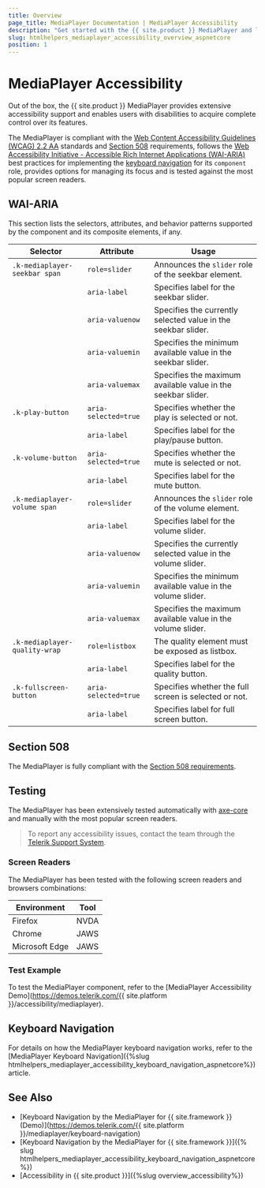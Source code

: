 ```yaml
---
title: Overview
page_title: MediaPlayer Documentation | MediaPlayer Accessibility
description: "Get started with the {{ site.product }} MediaPlayer and learn about its accessibility support for WAI-ARIA, Section 508, and WCAG 2.2."
slug: htmlhelpers_mediaplayer_accessibility_overview_aspnetcore
position: 1
---
```


# MediaPlayer Accessibility

Out of the box, the {{ site.product }} MediaPlayer provides extensive accessibility support and enables users with disabilities to acquire complete control over its features.

The MediaPlayer is compliant with the [Web Content Accessibility Guidelines (WCAG) 2.2 AA](https://www.w3.org/TR/WCAG22/) standards and [Section 508](https://www.section508.gov/) requirements, follows the [Web Accessibility Initiative - Accessible Rich Internet Applications (WAI-ARIA)](https://www.w3.org/WAI/ARIA/apg/) best practices for implementing the [keyboard navigation](#keyboard-navigation) for its `component` role, provides options for managing its focus and is tested against the most popular screen readers.

## WAI-ARIA

This section lists the selectors, attributes, and behavior patterns supported by the component and its composite elements, if any.

| Selector | Attribute | Usage |
| -------- | --------- | ----- |
| `.k-mediaplayer-seekbar span` | `role=slider` | Announces the `slider` role of the seekbar element. |
|  | `aria-label` | Specifies label for the seekbar slider. |
|  | `aria-valuenow` | Specifies the currently selected value in the seekbar slider. |
|  | `aria-valuemin` | Specifies the minimum available value in the seekbar slider. |
|  | `aria-valuemax` | Specifies the maximum available value in the seekbar slider. |
| `.k-play-button` | `aria-selected=true` | Specifies whether the play is selected or not. |
|  | `aria-label` | Specifies label for the play/pause button. |
| `.k-volume-button` | `aria-selected=true` | Specifies whether the mute is selected or not. |
|  | `aria-label` | Specifies label for the mute button. |
| `.k-mediaplayer-volume span` | `role=slider` | Announces the `slider` role of the volume element. |
|  | `aria-label` | Specifies label for the volume slider. |
|  | `aria-valuenow` | Specifies the currently selected value in the volume slider. |
|  | `aria-valuemin` | Specifies the minimum available value in the volume slider. |
|  | `aria-valuemax` | Specifies the maximum available value in the volume slider. |
| `.k-mediaplayer-quality-wrap` | `role=listbox` | The quality element must be exposed as listbox. |
|  | `aria-label` | Specifies label for the quality button. |
| `.k-fullscreen-button` | `aria-selected=true` | Specifies whether the full screen is selected or not. |
|  | `aria-label` | Specifies label for full screen button. |

## Section 508

The MediaPlayer is fully compliant with the [Section 508 requirements](https://www.section508.gov/).

## Testing

The MediaPlayer has been extensively tested automatically with [axe-core](https://github.com/dequelabs/axe-core) and manually with the most popular screen readers.

> To report any accessibility issues, contact the team through the [Telerik Support System](https://www.telerik.com/account/support-center).

### Screen Readers

The MediaPlayer has been tested with the following screen readers and browsers combinations:

| Environment | Tool |
| ----------- | ---- |
| Firefox | NVDA |
| Chrome | JAWS |
| Microsoft Edge | JAWS |

### Test Example

To test the MediaPlayer component, refer to the [MediaPlayer Accessibility Demo](https://demos.telerik.com/{{ site.platform }}/accessibility/mediaplayer).

## Keyboard Navigation

For details on how the MediaPlayer keyboard navigation works, refer to the [MediaPlayer Keyboard Navigation]({%slug htmlhelpers_mediaplayer_accessibility_keyboard_navigation_aspnetcore%}) article.

## See Also

* [Keyboard Navigation by the MediaPlayer for {{ site.framework }} (Demo)](https://demos.telerik.com/{{ site.platform }}/mediaplayer/keyboard-navigation)
* [Keyboard Navigation by the MediaPlayer for {{ site.framework }}]({% slug htmlhelpers_mediaplayer_accessibility_keyboard_navigation_aspnetcore %})
* [Accessibility in {{ site.product }}]({%slug overview_accessibility%})